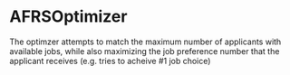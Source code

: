# AFRSOptimizer

The optimzer attempts to match the maximum number of applicants with available jobs, while also maximizing the job preference number that the applicant receives (e.g. tries to acheive #1 job choice)
